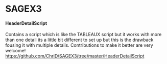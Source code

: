 # SAGEX3

#### HeaderDetailScript
Contains a script which is like the TABLEAUX script but it works with more than one detail
its a little bit different to set up but this is the drawback fousing it with multiple details.
Contributions to make it better are very welcome!  
https://github.com/ChriD/SAGEX3/tree/master/HeaderDetailScript
